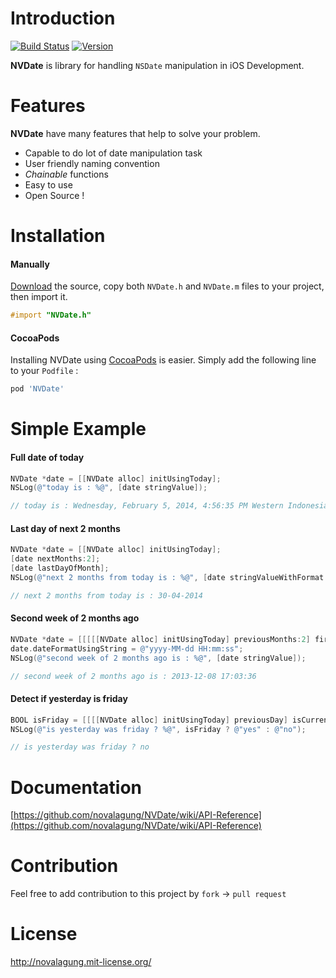 Introduction
======

[![Build Status](https://travis-ci.org/novalagung/NVDate.png?branch=master)](https://travis-ci.org/novalagung/NVDate)
[![Version](http://img.shields.io/cocoapods/v/NVDate.svg)](http://cocoadocs.org/docsets/NVDate)

__NVDate__ is library for handling `NSDate` manipulation in iOS Development.


Features
======
__NVDate__ have many features that help to solve your problem.

* Capable to do lot of date manipulation task
* User friendly naming convention
* _Chainable_ functions
* Easy to use
* Open Source !


Installation
======

#### Manually

[Download](https://github.com/novalagung/NVDate/archive/master.zip) the source, copy both `NVDate.h` and `NVDate.m` files to your project, then import it.

```objectivec
#import "NVDate.h"
```

#### CocoaPods

Installing NVDate using [CocoaPods](http://cocoapods.org/) is easier. Simply add the following line to your `Podfile` :

```ruby
pod 'NVDate'
```


Simple Example
======
    
#### Full date of today

```objectivec
NVDate *date = [[NVDate alloc] initUsingToday];
NSLog(@"today is : %@", [date stringValue]);

// today is : Wednesday, February 5, 2014, 4:56:35 PM Western Indonesia Time
```

#### Last day of next 2 months

```objectivec
NVDate *date = [[NVDate alloc] initUsingToday];
[date nextMonths:2];
[date lastDayOfMonth];
NSLog(@"next 2 months from today is : %@", [date stringValueWithFormat:@"dd-MM-yyyy"]);

// next 2 months from today is : 30-04-2014
```

#### Second week of 2 months ago
    
```objectivec
NVDate *date = [[[[[NVDate alloc] initUsingToday] previousMonths:2] firstDayOfMonth] nextWeek];
date.dateFormatUsingString = @"yyyy-MM-dd HH:mm:ss";
NSLog(@"second week of 2 months ago is : %@", [date stringValue]);

// second week of 2 months ago is : 2013-12-08 17:03:36
```

#### Detect if yesterday is friday

```objectivec
BOOL isFriday = [[[[NVDate alloc] initUsingToday] previousDay] isCurrentDayName:NVDayUnitFriday];
NSLog(@"is yesterday was friday ? %@", isFriday ? @"yes" : @"no");

// is yesterday was friday ? no
```

Documentation
======

[https://github.com/novalagung/NVDate/wiki/API-Reference](https://github.com/novalagung/NVDate/wiki/API-Reference)


Contribution
======

Feel free to add contribution to this project by `fork` -> `pull request`


License
======

http://novalagung.mit-license.org/
